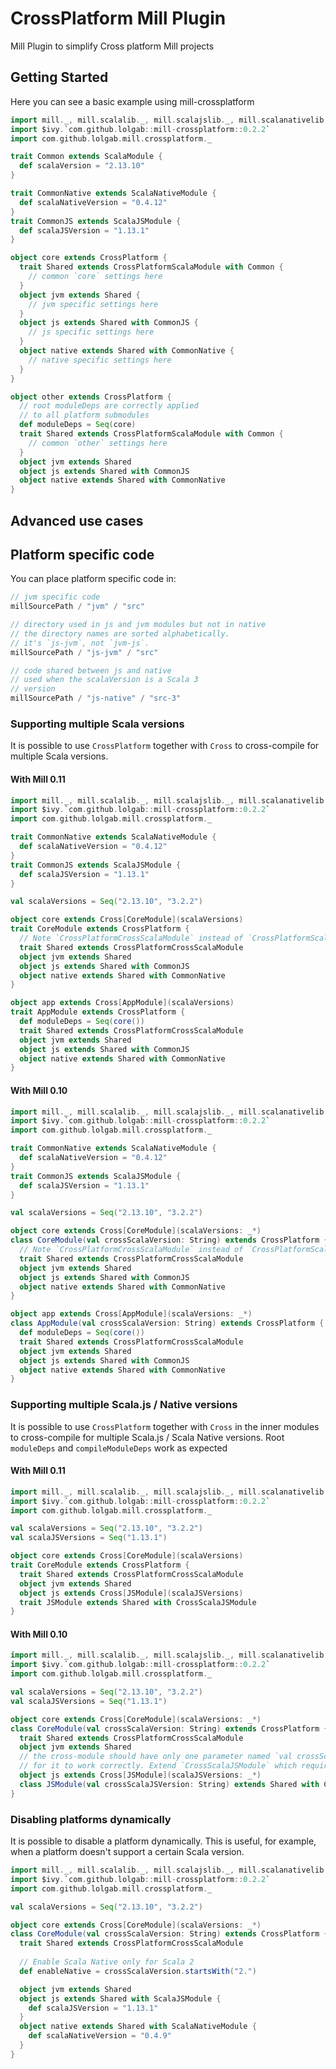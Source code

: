 # CrossPlatform Mill Plugin

Mill Plugin to simplify Cross platform Mill projects

## Getting Started

Here you can see a basic example using mill-crossplatform

```scala
import mill._, mill.scalalib._, mill.scalajslib._, mill.scalanativelib._
import $ivy.`com.github.lolgab::mill-crossplatform::0.2.2`
import com.github.lolgab.mill.crossplatform._

trait Common extends ScalaModule {
  def scalaVersion = "2.13.10"
}

trait CommonNative extends ScalaNativeModule {
  def scalaNativeVersion = "0.4.12"
}
trait CommonJS extends ScalaJSModule {
  def scalaJSVersion = "1.13.1"
}

object core extends CrossPlatform {
  trait Shared extends CrossPlatformScalaModule with Common {
    // common `core` settings here
  }
  object jvm extends Shared {
    // jvm specific settings here
  }
  object js extends Shared with CommonJS {
    // js specific settings here
  }
  object native extends Shared with CommonNative {
    // native specific settings here
  }
}

object other extends CrossPlatform {
  // root moduleDeps are correctly applied
  // to all platform submodules
  def moduleDeps = Seq(core)
  trait Shared extends CrossPlatformScalaModule with Common {
    // common `other` settings here
  }
  object jvm extends Shared
  object js extends Shared with CommonJS
  object native extends Shared with CommonNative
}
```

## Advanced use cases

## Platform specific code

You can place platform specific code in:

```scala
// jvm specific code
millSourcePath / "jvm" / "src"

// directory used in js and jvm modules but not in native
// the directory names are sorted alphabetically.
// it's `js-jvm`, not `jvm-js`.
millSourcePath / "js-jvm" / "src"

// code shared between js and native
// used when the scalaVersion is a Scala 3
// version
millSourcePath / "js-native" / "src-3"
```


### Supporting multiple Scala versions

It is possible to use `CrossPlatform` together with `Cross`
to cross-compile for multiple Scala versions.

#### With Mill 0.11

```scala
import mill._, mill.scalalib._, mill.scalajslib._, mill.scalanativelib._
import $ivy.`com.github.lolgab::mill-crossplatform::0.2.2`
import com.github.lolgab.mill.crossplatform._

trait CommonNative extends ScalaNativeModule {
  def scalaNativeVersion = "0.4.12"
}
trait CommonJS extends ScalaJSModule {
  def scalaJSVersion = "1.13.1"
}

val scalaVersions = Seq("2.13.10", "3.2.2")

object core extends Cross[CoreModule](scalaVersions)
trait CoreModule extends CrossPlatform {
  // Note `CrossPlatformCrossScalaModule` instead of `CrossPlatformScalaModule`
  trait Shared extends CrossPlatformCrossScalaModule
  object jvm extends Shared
  object js extends Shared with CommonJS
  object native extends Shared with CommonNative
}

object app extends Cross[AppModule](scalaVersions)
trait AppModule extends CrossPlatform {
  def moduleDeps = Seq(core())
  trait Shared extends CrossPlatformCrossScalaModule
  object jvm extends Shared
  object js extends Shared with CommonJS
  object native extends Shared with CommonNative
}
```

#### With Mill 0.10

```scala
import mill._, mill.scalalib._, mill.scalajslib._, mill.scalanativelib._
import $ivy.`com.github.lolgab::mill-crossplatform::0.2.2`
import com.github.lolgab.mill.crossplatform._

trait CommonNative extends ScalaNativeModule {
  def scalaNativeVersion = "0.4.12"
}
trait CommonJS extends ScalaJSModule {
  def scalaJSVersion = "1.13.1"
}

val scalaVersions = Seq("2.13.10", "3.2.2")

object core extends Cross[CoreModule](scalaVersions: _*)
class CoreModule(val crossScalaVersion: String) extends CrossPlatform {
  // Note `CrossPlatformCrossScalaModule` instead of `CrossPlatformScalaModule`
  trait Shared extends CrossPlatformCrossScalaModule
  object jvm extends Shared
  object js extends Shared with CommonJS
  object native extends Shared with CommonNative
}

object app extends Cross[AppModule](scalaVersions: _*)
class AppModule(val crossScalaVersion: String) extends CrossPlatform {
  def moduleDeps = Seq(core())
  trait Shared extends CrossPlatformCrossScalaModule
  object jvm extends Shared
  object js extends Shared with CommonJS
  object native extends Shared with CommonNative
}
```

### Supporting multiple Scala.js / Native versions

It is possible to use `CrossPlatform` together with `Cross`
in the inner modules to cross-compile for multiple Scala.js / Scala Native versions.
Root `moduleDeps` and `compileModuleDeps` work as expected

#### With Mill 0.11

```scala
import mill._, mill.scalalib._, mill.scalajslib._, mill.scalanativelib._
import $ivy.`com.github.lolgab::mill-crossplatform::0.2.2`
import com.github.lolgab.mill.crossplatform._

val scalaVersions = Seq("2.13.10", "3.2.2")
val scalaJSVersions = Seq("1.13.1")

object core extends Cross[CoreModule](scalaVersions)
trait CoreModule extends CrossPlatform {
  trait Shared extends CrossPlatformCrossScalaModule
  object jvm extends Shared
  object js extends Cross[JSModule](scalaJSVersions)
  trait JSModule extends Shared with CrossScalaJSModule
}
```

#### With Mill 0.10

```scala
import mill._, mill.scalalib._, mill.scalajslib._, mill.scalanativelib._
import $ivy.`com.github.lolgab::mill-crossplatform::0.2.2`
import com.github.lolgab.mill.crossplatform._

val scalaVersions = Seq("2.13.10", "3.2.2")
val scalaJSVersions = Seq("1.13.1")

object core extends Cross[CoreModule](scalaVersions: _*)
class CoreModule(val crossScalaVersion: String) extends CrossPlatform {
  trait Shared extends CrossPlatformCrossScalaModule
  object jvm extends Shared
  // the cross-module should have only one parameter named `val crossScalaJSVersion: String`
  // for it to work correctly. Extend `CrossScalaJSModule` which requires it.
  object js extends Cross[JSModule](scalaJSVersions: _*)
  class JSModule(val crossScalaJSVersion: String) extends Shared with CrossScalaJSModule
}
```

### Disabling platforms dynamically

It is possible to disable a platform dynamically.
This is useful, for example, when a platform doesn't support a certain Scala version.

```scala
import mill._, mill.scalalib._, mill.scalajslib._, mill.scalanativelib._
import $ivy.`com.github.lolgab::mill-crossplatform::0.2.2`
import com.github.lolgab.mill.crossplatform._

val scalaVersions = Seq("2.13.10", "3.2.2")

object core extends Cross[CoreModule](scalaVersions: _*)
class CoreModule(val crossScalaVersion: String) extends CrossPlatform {
  trait Shared extends CrossPlatformCrossScalaModule
  
  // Enable Scala Native only for Scala 2
  def enableNative = crossScalaVersion.startsWith("2.")

  object jvm extends Shared
  object js extends Shared with ScalaJSModule {
    def scalaJSVersion = "1.13.1"
  }
  object native extends Shared with ScalaNativeModule {
    def scalaNativeVersion = "0.4.9"
  }
}
```

